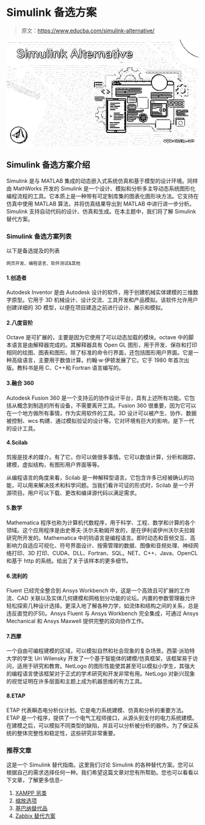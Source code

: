 # Simulink 备选方案

> 原文：<https://www.educba.com/simulink-alternative/>

![Simulink Alternative](img/bb57a428fbb2dd29680bbc03fe78015c.png)



## Simulink 备选方案介绍

Simulink 是与 MATLAB 集成的动态嵌入式系统仿真和基于模型的设计环境。同样由 MathWorks 开发的 Simulink 是一个设计、模拟和分析多主导动态系统图形化编程流程的工具。它本质上是一种带有可定制库集的图表化图形块方法。它支持在仿真中使用 MATLAB 算法，并将仿真结果导出到 MATLAB 中进行进一步分析。Simulink 支持自动代码的设计、仿真和生成。在本主题中，我们将了解 Simulink 替代方案。

### Simulink 备选方案列表

以下是备选提及的列表

<small>网页开发、编程语言、软件测试&其他</small>

#### 1.创造者

Autodesk Inventor 是由 Autodesk 设计的软件，用于创建机械实体建模的三维数字原型。它用于 3D 机械设计、设计交流、工具开发和产品模拟。该软件允许用户创建详细的 3D 模型，以便在项目建造之前进行设计、展示和模拟。

#### 2.八度音阶

Octave 是可扩展的，主要是因为它使用了可以动态加载的模块。octave 中的脚本语言是由解释器完成的。其解释器具有 Open GL 图形，用于开发、保存和打印相同的绘图、图表和图形。除了标准的命令行界面，还包括图形用户界面。它是一种高级语言，主要用于数值计算。约翰·w·伊顿发展了它。它于 1980 年首次出版。教科书是用 C、C++和 Fortran 语言编写的。

#### 3.融合 360

Autodesk Fusion 360 是一个支持云的协作设计平台，具有上述所有功能。它包括从概念到制造的所有设备，不需要离开工具。Fusion 360 很重要，因为它可以在一个地方做所有事情，作为实用软件的工具。3D 设计可以被产生、协作、数据被控制、wcs 构建、通过模拟验证的设计等。它对环境有巨大的影响，是下一代的设计工具。

#### 4.Scilab

剪报是技术的媒介。有了它，你可以做很多事情。它可以数值计算，分析和跟踪，建模，虚拟结构，有图形用户界面等等。

从编程语言的角度来看，Scilab 是一种解释型语言。它包含许多已经被确认的功能，可以用来解决技术和科学问题。当我们看许可证的形式时，Scilab 是一个开源项目。用户可以下载、更改和编译源代码以满足需求。

#### 5.数学

Mathematica 程序也称为计算机代数程序，用于科学、工程、数学和计算的各个领域。这个应用程序是由史蒂夫·沃尔夫勒姆开发的，是在伊利诺伊州沃尔夫拉姆研究所开发的。Mathematica 中的钨语言是编程语言。即时动态和音频交互、高影响力自适应可视化、符号界面设计、按需管理的数据、图像和音频处理、神经网络打印、3D 打印、CUDA、DLL、Fortran、SQL。NET、C++、Java、OpenCL 和基于 http 的系统。给出了关于该样本的更多细节。

#### 6.流利的

Fluent 已经完全整合到 Ansys Workbench 中，这是一个高效且可扩展的工作流、CAD 关联以及实体几何建模和网格划分功能的论坛。内置的参数管理器允许轻松探索几种设计选择。更深入地了解各种力学，如流体和结构之间的关系，总是违反直觉的(FSI)。Ansys Fluent 与 Ansys Workbench 完全集成，可通过 Ansys Mechanical 和 Ansys Maxwell 提供完整的双向协作工作。

#### 7.西摩

一个自由可编程建模的区域，可以模拟自然和社会现象的复杂场景。西蒙·派珀特大学的学生 Uri Wilensky 开发了一个基于智能体的建模/仿真框架，该框架易于访问，适用于研究和教育。NetLogo 的图形性能使其甚至可以模拟小学生，其强大的编程语言使该框架对于正式的学术研究和开发非常有用。NetLogo 对新兴现象的视觉证明在许多层面和主题上成为机器思维的有力工具。

#### 8.ETAP

ETAP 代表瞬态电分析仪计划。它是电力系统建模、仿真和分析的重要方法。ETAP 是一个程序，提供了一个电气工程师接口，从源头到支付的电力系统建模。在建模之后，可以模拟不同类型的缺陷，并且可以分析被分析的器件。为了保证系统的整体完整性和稳定性，这些研究非常重要。

### 推荐文章

这是一个 Simulink 替代指南。这里我们讨论 Simulink 的各种替代方案。您可以根据自己的需求选择任何一种。我们希望这篇文章对您有所帮助。您也可以看看以下文章，了解更多信息–

1.  [XAMPP 另类](https://www.educba.com/xampp-alternative/)
2.  [缩放选项](https://www.educba.com/zoom-alternatives/)
3.  [基巴纳替代品](https://www.educba.com/kibana-alternatives/)
4.  [Zabbix 替代方案](https://www.educba.com/zabbix-alternative/)





